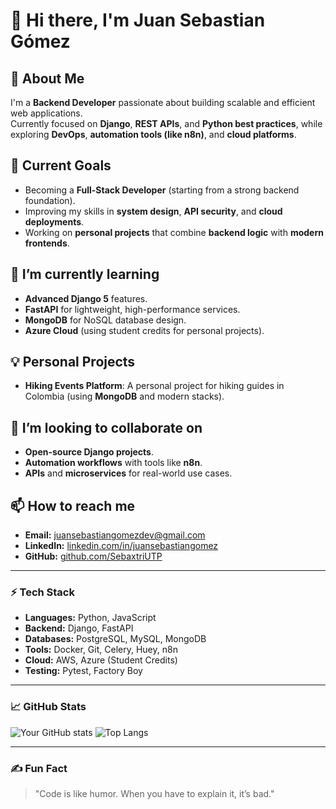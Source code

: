 # 👋 Hi there, I'm Juan Sebastian Gómez

## 🚀 About Me
I'm a **Backend Developer** passionate about building scalable and efficient web applications.  
Currently focused on **Django**, **REST APIs**, and **Python best practices**, while exploring **DevOps**, **automation tools (like n8n)**, and **cloud platforms**.

## 🔭 Current Goals
- Becoming a **Full-Stack Developer** (starting from a strong backend foundation).
- Improving my skills in **system design**, **API security**, and **cloud deployments**.
- Working on **personal projects** that combine **backend logic** with **modern frontends**.

## 🌱 I’m currently learning
- **Advanced Django 5** features.
- **FastAPI** for lightweight, high-performance services.
- **MongoDB** for NoSQL database design.
- **Azure Cloud** (using student credits for personal projects).

## 💡 Personal Projects
- **Hiking Events Platform**: A personal project for hiking guides in Colombia (using **MongoDB** and modern stacks).

## 💞️ I’m looking to collaborate on
- **Open-source Django projects**.
- **Automation workflows** with tools like **n8n**.
- **APIs** and **microservices** for real-world use cases.

## 📫 How to reach me
- **Email:** juansebastiangomezdev@gmail.com  
- **LinkedIn:** [linkedin.com/in/juansebastiangomez](https://linkedin.com/in/juansebastiangomez)  
- **GitHub:** [github.com/SebaxtriUTP](https://github.com/SebaxtriUTP)  

---

### ⚡ Tech Stack
- **Languages:** Python, JavaScript
- **Backend:** Django, FastAPI
- **Databases:** PostgreSQL, MySQL, MongoDB
- **Tools:** Docker, Git, Celery, Huey, n8n
- **Cloud:** AWS, Azure (Student Credits)
- **Testing:** Pytest, Factory Boy

---

### 📈 GitHub Stats
![Your GitHub stats](https://github-readme-stats.vercel.app/api?username=SebaxtriUTP&show_icons=true&theme=radical)
![Top Langs](https://github-readme-stats.vercel.app/api/top-langs/?username=SebaxtriUTP&layout=compact&theme=radical)

---

### ✍️ Fun Fact
> "Code is like humor. When you have to explain it, it’s bad."


